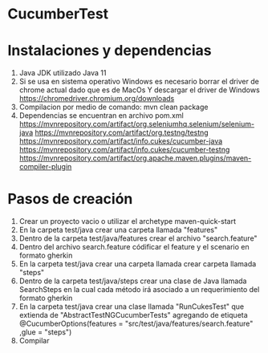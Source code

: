 # CucumberTest

# Instalaciones y dependencias

1. Java JDK utilizado Java 11
2. Si se usa en sistema operativo Windows es necesario borrar el driver de chrome actual dado que es de MacOs Y descargar el driver de Windows
  https://chromedriver.chromium.org/downloads
3. Compilacion por medio de comando: mvn clean package
4. Dependencias se encuentran en archivo pom.xml 
  https://mvnrepository.com/artifact/org.seleniumhq.selenium/selenium-java
  https://mvnrepository.com/artifact/org.testng/testng
  https://mvnrepository.com/artifact/info.cukes/cucumber-java 
  https://mvnrepository.com/artifact/info.cukes/cucumber-testng
  https://mvnrepository.com/artifact/org.apache.maven.plugins/maven-compiler-plugin
  
# Pasos de creación

1. Crear un proyecto vacio o utilizar el archetype maven-quick-start
2. En la carpeta test/java crear una carpeta llamada "features"
3. Dentro de la carpeta test/java/features crear el archivo "search.feature"
4. Dentro del archivo search.feature códificar el feature y el scenario en formato gherkin 
5. En la carpeta test/java crear una carpeta llamada crear carpeta llamada "steps"
6. Dentro de la carpeta test/java/steps crear una clase de Java llamada SearchSteps en la cual cada método irá asociado a un requerimiento del formato gherkin
7. En la carpeta test/java crear una clase llamada "RunCukesTest" que extienda de "AbstractTestNGCucumberTests" agregando de etiqueta @CucumberOptions(features = "src/test/java/features/search.feature" ,glue = "steps")
8. Compilar 
